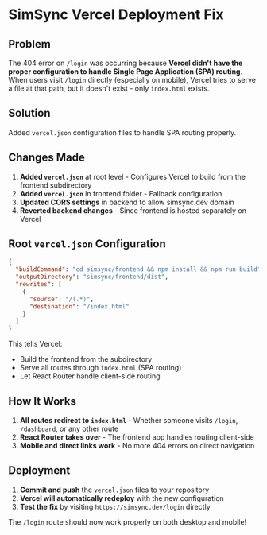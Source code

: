 # SimSync Vercel Deployment Fix

## Problem
The 404 error on `/login` was occurring because **Vercel didn't have the proper configuration to handle Single Page Application (SPA) routing**. When users visit `/login` directly (especially on mobile), Vercel tries to serve a file at that path, but it doesn't exist - only `index.html` exists.

## Solution
Added `vercel.json` configuration files to handle SPA routing properly.

## Changes Made

1. **Added `vercel.json`** at root level - Configures Vercel to build from the frontend subdirectory
2. **Added `vercel.json`** in frontend folder - Fallback configuration
3. **Updated CORS settings** in backend to allow simsync.dev domain
4. **Reverted backend changes** - Since frontend is hosted separately on Vercel

## Root `vercel.json` Configuration

```json
{
  "buildCommand": "cd simsync/frontend && npm install && npm run build",
  "outputDirectory": "simsync/frontend/dist", 
  "rewrites": [
    {
      "source": "/(.*)",
      "destination": "/index.html"
    }
  ]
}
```

This tells Vercel:
- Build the frontend from the subdirectory
- Serve all routes through `index.html` (SPA routing)
- Let React Router handle client-side routing

## How It Works

1. **All routes redirect to `index.html`** - Whether someone visits `/login`, `/dashboard`, or any other route
2. **React Router takes over** - The frontend app handles routing client-side
3. **Mobile and direct links work** - No more 404 errors on direct navigation

## Deployment

1. **Commit and push** the `vercel.json` files to your repository
2. **Vercel will automatically redeploy** with the new configuration
3. **Test the fix** by visiting `https://simsync.dev/login` directly

The `/login` route should now work properly on both desktop and mobile!